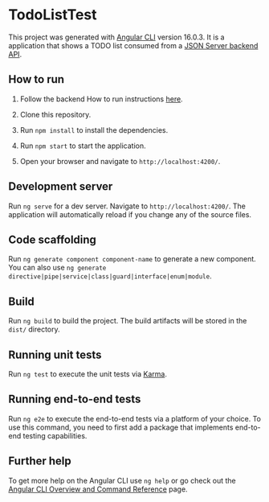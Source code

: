 # TodoListTest

This project was generated with [Angular CLI](https://github.com/angular/angular-cli) version 16.0.3.
It is a application that shows a TODO list consumed from a [JSON Server backend API](https://github.com/Evndroo/Todo-json-server).

## How to run

1. Follow the backend How to run instructions [here](https://github.com/Evndroo/Todo-json-server).

2. Clone this repository.

3. Run `npm install` to install the dependencies.

4. Run `npm start` to start the application.

5. Open your browser and navigate to `http://localhost:4200/`.

## Development server

Run `ng serve` for a dev server. Navigate to `http://localhost:4200/`. The application will automatically reload if you change any of the source files.

## Code scaffolding

Run `ng generate component component-name` to generate a new component. You can also use `ng generate directive|pipe|service|class|guard|interface|enum|module`.

## Build

Run `ng build` to build the project. The build artifacts will be stored in the `dist/` directory.

## Running unit tests

Run `ng test` to execute the unit tests via [Karma](https://karma-runner.github.io).

## Running end-to-end tests

Run `ng e2e` to execute the end-to-end tests via a platform of your choice. To use this command, you need to first add a package that implements end-to-end testing capabilities.

## Further help

To get more help on the Angular CLI use `ng help` or go check out the [Angular CLI Overview and Command Reference](https://angular.io/cli) page.
